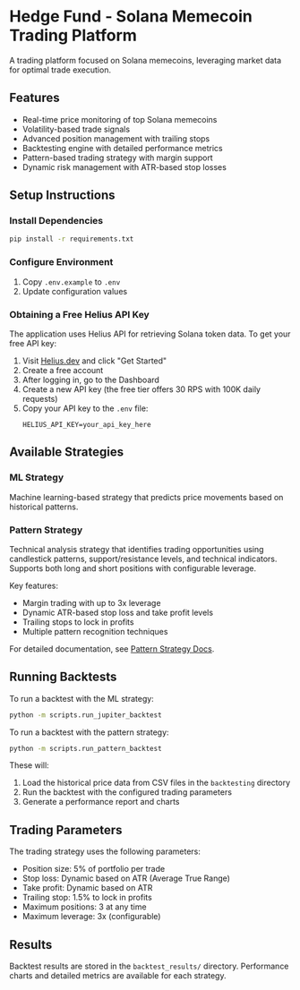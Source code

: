 # Hedge Fund - Solana Memecoin Trading Platform

A trading platform focused on Solana memecoins, leveraging market data for optimal trade execution.

## Features

- Real-time price monitoring of top Solana memecoins
- Volatility-based trade signals
- Advanced position management with trailing stops
- Backtesting engine with detailed performance metrics
- Pattern-based trading strategy with margin support
- Dynamic risk management with ATR-based stop losses

## Setup Instructions

### Install Dependencies

```bash
pip install -r requirements.txt
```

### Configure Environment

1. Copy `.env.example` to `.env`
2. Update configuration values

### Obtaining a Free Helius API Key

The application uses Helius API for retrieving Solana token data. To get your free API key:

1. Visit [Helius.dev](https://www.helius.dev/) and click "Get Started"
2. Create a free account
3. After logging in, go to the Dashboard
4. Create a new API key (the free tier offers 30 RPS with 100K daily requests)
5. Copy your API key to the `.env` file:
   ```
   HELIUS_API_KEY=your_api_key_here
   ```

## Available Strategies

### ML Strategy
Machine learning-based strategy that predicts price movements based on historical patterns.

### Pattern Strategy
Technical analysis strategy that identifies trading opportunities using candlestick patterns, support/resistance levels, and technical indicators. Supports both long and short positions with configurable leverage.

Key features:
- Margin trading with up to 3x leverage
- Dynamic ATR-based stop loss and take profit levels
- Trailing stops to lock in profits
- Multiple pattern recognition techniques

For detailed documentation, see [Pattern Strategy Docs](docs/pattern_strategy.md).

## Running Backtests

To run a backtest with the ML strategy:

```bash
python -m scripts.run_jupiter_backtest
```

To run a backtest with the pattern strategy:

```bash
python -m scripts.run_pattern_backtest
```

These will:
1. Load the historical price data from CSV files in the `backtesting` directory
2. Run the backtest with the configured trading parameters
3. Generate a performance report and charts

## Trading Parameters

The trading strategy uses the following parameters:

- Position size: 5% of portfolio per trade
- Stop loss: Dynamic based on ATR (Average True Range)
- Take profit: Dynamic based on ATR
- Trailing stop: 1.5% to lock in profits
- Maximum positions: 3 at any time
- Maximum leverage: 3x (configurable)

## Results

Backtest results are stored in the `backtest_results/` directory. Performance charts and detailed metrics are available for each strategy. 